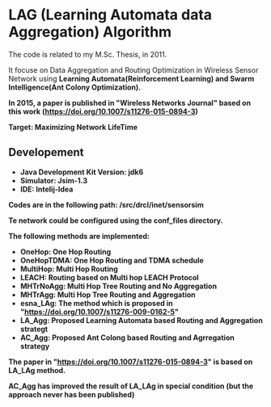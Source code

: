 # LAG (Learning Automata data Aggregation) Algorithm
The code is related to my M.Sc. Thesis, in 2011.

It focuse on Data Aggregation and Routing Optimization in Wireless Sensor Network using <b>Learning Automata(Reinforcement Learning)<b> and <b>Swarm Intelligence(Ant Colony Optimization)<b>.
  
In 2015, a paper is published in "Wireless Networks Journal" based on this work (https://doi.org/10.1007/s11276-015-0894-3)
  
<b>Target<b>: Maximizing Network LifeTime

## Developement
- Java Development Kit Version: jdk6
- Simulator: Jsim-1.3
- IDE: Intelij-Idea 

Codes are in the following path:  /src/drcl/inet/sensorsim

Te network could be configured using the conf_files directory. 

The following methods are implemented:

- OneHop: One Hop Routing
- OneHopTDMA: One Hop Routing and TDMA schedule
- MultiHop: Multi Hop Routing
- LEACH: Routing based on Multi hop LEACH Protocol
- MHTrNoAgg: Multi Hop Tree Routing and No Aggregation
- MHTrAgg: Multi Hop Tree Routing and  Aggregation
- esna_LAg: The method which is proposed in "https://doi.org/10.1007/s11276-009-0162-5"
- LA_Agg: Proposed Learning Automata based Routing and Aggregation strategt
- AC_Agg: Proposed Ant Colong based Routing and Agrregation strategy

The paper in "https://doi.org/10.1007/s11276-015-0894-3" is based on LA_LAg method. 

AC_Agg has improved the result of LA_LAg in special condition (but the approach never has been published)
